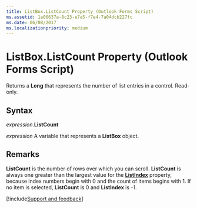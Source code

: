 ```yaml
---
title: ListBox.ListCount Property (Outlook Forms Script)
ms.assetid: 1a06637a-8c23-e7a5-f7e4-7a04dcb227fc
ms.date: 06/08/2017
ms.localizationpriority: medium
---
```



# ListBox.ListCount Property (Outlook Forms Script)

Returns a **Long** that represents the number of list entries in a control. Read-only.


## Syntax

_expression_.**ListCount**

_expression_ A variable that represents a **ListBox** object.


## Remarks

 **ListCount** is the number of rows over which you can scroll. **ListCount** is always one greater than the largest value for the **[ListIndex](Outlook.listbox.listindex.md)** property, because index numbers begin with 0 and the count of items begins with 1. If no item is selected, **ListCount** is 0 and **ListIndex** is -1.

[!include[Support and feedback](~/includes/feedback-boilerplate.md)]